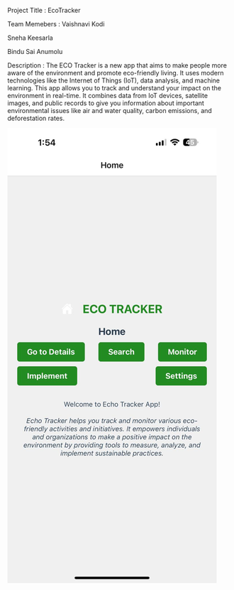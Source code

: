 Project Title : EcoTracker

Team Memebers :
Vaishnavi Kodi

Sneha Keesarla

Bindu Sai Anumolu

Description :
The ECO Tracker is a new app that aims to make people more aware of the environment and promote eco-friendly living. It uses modern technologies like the Internet of Things (IoT), data analysis, and machine learning. This app allows you to track and understand your impact on the environment in real-time. It combines data from IoT devices, satellite images, and public records to give you information about important environmental issues like air and water quality, carbon emissions, and deforestation rates.



![home screen](https://github.com/anumolbi/TMAFinalProject/blob/d2488e77d4c0e70395da60eb34387dcaa660be99/home%20screen.jpg)


